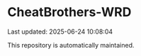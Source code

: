 # CheatBrothers-WRD

Last updated: 2025-06-24 10:08:04

This repository is automatically maintained.
